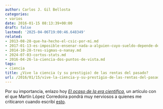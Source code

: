 ```yaml
---
author: Carlos J. Gil Bellosta
categories:
- varios
date: 2016-01-15 08:13:39+00:00
draft: false
lastmod: '2025-04-06T19:00:46.648349'
related:
- 2013-08-28-que-ha-hecho-el-csic-por-mi.md
- 2017-01-13-es-imposible-ensenar-nada-a-alguien-cuyo-sueldo-depende-de-no-aprender.md
- 2014-10-28-tres-sigmas-o-nanay.md
- 2024-07-03-cortos-stats.md
- 2016-04-26-la-ciencia-dos-puntos-de-vista.md
tags:
- ciencia
title: ¿Vive la ciencia (y su prestigio) de las rentas del pasado?
url: /2016/01/15/vive-la-ciencia-y-su-prestigio-de-las-rentas-del-pasado/
---
```


Por su importancia, enlazo hoy [_El ocaso de la era científica_](http://elpais.com/elpais/2015/11/17/ciencia/1447755027_689269.html), un artículo con el que Martín López Corredoira pondrá muy nerviosos a quienes me criticaron cuando escribí [esto](http://www.datanalytics.com/2013/08/28/que-ha-hecho-el-csic-por-mi/).